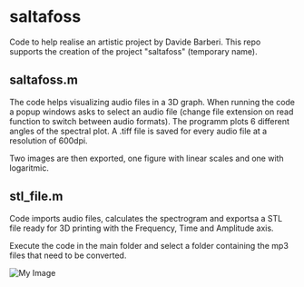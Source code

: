 # saltafoss
Code to help realise an artistic project by Davide Barberi. This repo supports the creation of the project "saltafoss" (temporary name). 

## saltafoss.m
The code helps visualizing audio files in a 3D graph.
When running the code a popup windows asks to select an audio file (change file extension on read function to switch between audio formats). The programm plots 6 different angles of the spectral plot. A .tiff file is saved for every audio file at a resolution of 600dpi.

Two images are then exported, one figure with linear scales and one with logaritmic.

## stl_file.m
Code imports audio files, calculates the spectrogram and exportsa a STL file ready for 3D printing with the Frequency, Time and Amplitude axis. 

Execute the code in the main folder and select a folder containing the mp3 files that need to be converted. 


![My Image](example_STL.png)